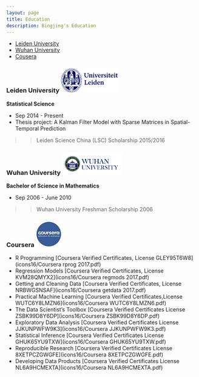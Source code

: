 ```yaml
---
layout: page
title: Education
description: Bingjing's Education
---
```


<div class="navbar">
    <div class="navbar-inner">
        <ul class="nav">
            <li><a href="#Leiden Univeristy">Leiden University</a></li>
            <li><a href="#Wuhan University">Wuhan University</a></li>
            <li><a href="#Cousera">Cousera</a></li>
        </ul>
    </div>
</div>


### <a name="Leiden University"></a>Leiden University   [![Leiden University](icons16/leiden.png)](https://www.universiteitleiden.nl/en)


**Statistical Science**
- Sep 2014 - Present  
 - Thesis project: A Kalman Filter Model with Sparse Matrices in Spatial-Temporal Prediction
> > Leiden Science China (LSC) Scholarship 2015/2016




### <a name="Leiden University"></a>Wuhan University   [![Wuhan University](icons16/wuhan.png)](http://en.whu.edu.cn/)


**Bachelor of Science in Mathematics**
- Sep 2006 - June 2010 
> > Wuhan University Freshman Scholarship 2006


### <a name="Coursera"></a>Coursera   [![Coursera](icons16/coursera.png)](https://www.coursera.org/)

- R Programming    [Coursera Verified Certificates, License GLEY95T6W8](icons16/Coursera rprog 2017.pdf)
- Regression Models [Coursera Verified Certificates, License KVM28QMYX2](icons16/Coursera regmods 2017.pdf)
- Getting and Cleaning Data [Coursera Verified Certificates, License NRBWGSNSAF](icons16/Coursera getdata 2017.pdf)
- Practical Machine Learning [Coursera Verified Certificates,License WUTC6Y8LMZN6](icons16/Coursera WUTC6Y8LMZN6.pdf)
- The Data Scientist’s Toolbox [Coursera Verified Certificates License ZSBK99D8Y6DP](icons16/Coursera ZSBK99D8Y6DP.pdf)
- Exploratory Data Analysis [Coursera Verified Certificates License JJKUNPWFW9K3](icons16/Coursera JJKUNPWFW9K3.pdf)
- Statistical Inference [Coursera Verified Certificates License GHUK65YU9TXW](icons16/Coursera GHUK65YU9TXW.pdf)
- Reproducible Research [Coursera Verified Certificates License 8XETPCZGWGFE](icons16/Coursera 8XETPCZGWGFE.pdf)
- Developing Data Products [Coursera Verified Certificates License NL6A9HCMEXTA](icons16/Coursera NL6A9HCMEXTA.pdf)



